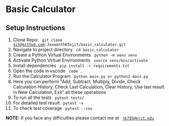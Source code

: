 # Basic Calculator

## Setup Instructions

1. Clone Repo: <code> git clone git@github.com:JaswanthKSnjit/basic_calculator.git </code>
2. Navigate to project directory <code> cd basic_calculator </code>
3. Create a Python Virtual Environments <code> python -m venv venv </code>
4. Activate Python Virtual Environments <code> source venv/bin/activate </code>
5. Install dependencies <code> pip install -r requirements.txt </code>
6. Open the code in vscode <code> code .</code>
7. Run the Calculator Program <code> python main.py or python3 main.py </code>
8. Here you can perform "Add, Subtract, Multiply, Divide, Check Calculation History, Check Last Calculation, Clear History, Use last result in New Calculation, Exit" all these operations
9. To run all the tests <code> pytest tests/ </code>
10. For detailed test result <code> pytest -v </code> 
11. To check  test coverage <code> pytest --cov </code>

**NOTE:** If you face any difficulties please contact me at <code> jk795@njit.edu </code>
